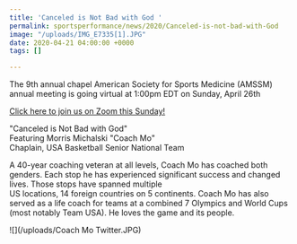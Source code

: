 ```yaml
---
title: 'Canceled is Not Bad with God '
permalink: sportsperformance/news/2020/Canceled-is-not-bad-with-God
image: "/uploads/IMG_E7335[1].JPG"
date: 2020-04-21 04:00:00 +0000
tags: []

---
```

The 9th annual chapel American Society for Sports Medicine (AMSSM) annual meeting is going virtual at 1:00pm EDT on Sunday, April 26th

[Click here to join us on Zoom this Sunday!](https://staffweb.zoom.us/j/98039023092?pwd=SVIvTk5IR3daUVJNWEVCTGpUWjFjdz09)

"Canceled is Not Bad with God"  
Featuring Morris Michalski "Coach Mo"  
Chaplain, USA Basketball Senior National Team

A 40-year coaching veteran at all levels, Coach Mo has coached both genders. Each stop he has experienced significant success and changed lives. Those stops have spanned multiple   
US locations, 14 foreign countries on 5 continents. Coach Mo has also served as a life coach for teams at a combined 7 Olympics and World Cups (most notably Team USA). He loves the game and its people.

![](/uploads/Coach Mo Twitter.JPG)